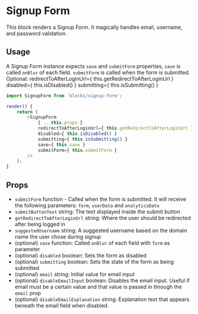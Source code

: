 # Signup Form

This block renders a Signup Form. It magically handles email, username, and password validation.

## Usage

A Signup Form instance expects `save` and `submitForm` properties, `save` is called `onBlur` of each field. `submitForm` is called when the form is submitted.
Optional:
redirectToAfterLoginUrl={ this.getRedirectToAfterLoginUrl }
disabled={ this.isDisabled() }
submitting={ this.isSubmitting() }

```js
import SignupForm from 'blocks/signup-form';

render() {
	return (
		<SignupForm
			{ ...this.props }
			redirectToAfterLoginUrl={ this.getRedirectToAfterLoginUrl }
			disabled={ this.isDisabled() }
			submitting={ this.isSubmitting() }
			save={ this.save }
			submitForm={ this.submitForm }
		/>
	);
}
```

## Props

- `submitForm` function - Called when the form is submitted. It will receive the following parameters: `form`, `userData` and `analyticsData`
- `submitButtonText` string: The text displayed inside the submit button
- `getRedirectToAfterLoginUrl` string: Where the user should be redirected after being logged in
- `suggestedUsername` string: A suggested username based on the domain name the user chose during signup
- (optional) `save` function: Called `onBlur` of each field with `form` as parameter
- (optional) `disabled` boolean: Sets the form as disabled
- (optional) `submitting` boolean: Sets the state of the form as being submitted
- (optional) `email` string: Initial value for email input
- (optional) `disableEmailInput` boolean: Disables the email input. Useful if email must be a certain value and that value is passed in through the `email` prop
- (optional) `disableEmailExplanation` string: Explanation text that appears beneath the email field when disabled.
